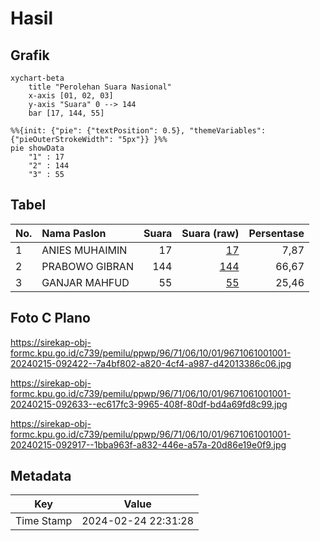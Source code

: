 # Hasil

## Grafik

```mermaid
xychart-beta
    title "Perolehan Suara Nasional"
    x-axis [01, 02, 03]
    y-axis "Suara" 0 --> 144
    bar [17, 144, 55]
```

```mermaid
%%{init: {"pie": {"textPosition": 0.5}, "themeVariables": {"pieOuterStrokeWidth": "5px"}} }%%
pie showData
    "1" : 17
    "2" : 144
    "3" : 55
```

## Tabel

| No. | Nama Paslon    | Suara | Suara (raw) | Persentase |
|:--- |:-------------- | -----:| -----------:| ----------:|
| 1   | ANIES MUHAIMIN | 17    | [17][p-1]   | 7,87       |
| 2   | PRABOWO GIBRAN | 144   | [144][p-2]  | 66,67      |
| 3   | GANJAR MAHFUD  | 55    | [55][p-3]   | 25,46      |


[p-1]: https://github.com/gigit-pemilu/pemilu-2024/blob/main/pilpres/hitung-suara/sub/96-papua-barat-daya/sub/71-kota-sorong/sub/06-sorong-manoi/sub/1001-klaligi/sub/001-tps/sub/paslon-1.txt
[p-2]: https://github.com/gigit-pemilu/pemilu-2024/blob/main/pilpres/hitung-suara/sub/96-papua-barat-daya/sub/71-kota-sorong/sub/06-sorong-manoi/sub/1001-klaligi/sub/001-tps/sub/paslon-2.txt
[p-3]: https://github.com/gigit-pemilu/pemilu-2024/blob/main/pilpres/hitung-suara/sub/96-papua-barat-daya/sub/71-kota-sorong/sub/06-sorong-manoi/sub/1001-klaligi/sub/001-tps/sub/paslon-3.txt

## Foto C Plano

https://sirekap-obj-formc.kpu.go.id/c739/pemilu/ppwp/96/71/06/10/01/9671061001001-20240215-092422--7a4bf802-a820-4cf4-a987-d42013386c06.jpg

https://sirekap-obj-formc.kpu.go.id/c739/pemilu/ppwp/96/71/06/10/01/9671061001001-20240215-092633--ec617fc3-9965-408f-80df-bd4a69fd8c99.jpg

https://sirekap-obj-formc.kpu.go.id/c739/pemilu/ppwp/96/71/06/10/01/9671061001001-20240215-092917--1bba963f-a832-446e-a57a-20d86e19e0f9.jpg


## Metadata

| Key        | Value               |
| ---------- | ------------------- |
| Time Stamp | 2024-02-24 22:31:28 |



